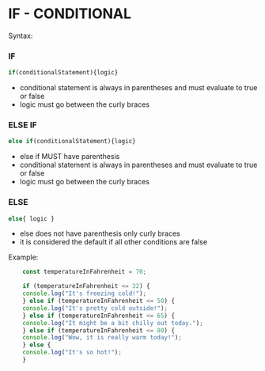 # IF - CONDITIONAL


Syntax:

### IF

```js
if(conditionalStatement){logic}

```
- conditional statement is always in parentheses and must evaluate to true or false
- logic must go between the curly braces

### ELSE IF

```js
else if(conditionalStatement){logic}

```

- else if MUST have parenthesis
- conditional statement is always in parentheses and must evaluate to true or false
- logic must go between the curly braces

### ELSE

```js
else{ logic }

```
- else does not have parenthesis only curly braces
- it is considered the default if all other conditions are false


Example:
```js
    const temperatureInFahrenheit = 70;

    if (temperatureInFahrenheit <= 32) {
    console.log("It's freezing cold!");
    } else if (temperatureInFahrenheit <= 50) {
    console.log("It's pretty cold outside!");
    } else if (temperatureInFahrenheit <= 65) {
    console.log("It might be a bit chilly out today.");
    } else if (temperatureInFahrenheit <= 80) {
    console.log("Wow, it is really warm today!");
    } else {
    console.log("It's so hot!");
    }

```